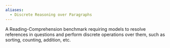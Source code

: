 ```yaml
---
aliases:
  - Discrete Reasoning over Paragraphs
---
```

A Reading-Comprehension benchmark requiring models to resolve references in questions and perform discrete operations over them, such as sorting, counting, addition, etc.